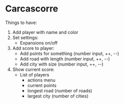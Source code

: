 # Carcascorre

Things to have:

1. Add player with name and color
2. Set settings:
    - Expansions on/off
3. Add score to player:
    - Add points for something (number input, ++, --)
    - Add road with length (number input, ++, --)
    - Add city with size (number input, ++, --)
4. Show current score:
    - List of players
        - actions menu
        - current points
        - longest road (number of roads)
        - largest city (number of cities)
